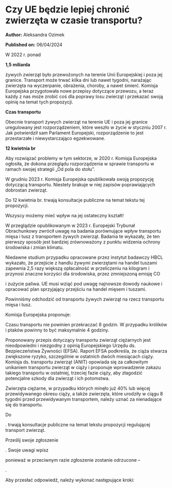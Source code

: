 # Czy UE będzie lepiej chronić zwierzęta w czasie transportu?

**Author:** Aleksandra Ozimek

**Published on:** <span class="ml-10 mb-10">06/04/2024</span>

W 2022 r. ponad

**1,5 miliarda**

żywych zwierząt było przewożonych na terenie Unii Europejskiej i poza jej granice. Transport może trwać kilka dni lub nawet tygodni, narażając zwierzęta na wyczerpanie, obrażenia, choroby, a nawet śmierć. Komisja Europejska przygotowała nowe przepisy dotyczące przewozu, a teraz każdy z nas może zrobić coś dla poprawy losu zwierząt i przekazać swoją opinię na temat tych propozycji.

**Czas transportu**

Obecnie transport żywych zwierząt na terenie UE i poza jej granice uregulowany jest rozporządzeniem, które weszło w życie w styczniu 2007 r. Jak potwierdził sam Parlament Europejski, rozporządzenie to jest przestarzałe i niewystarczająco egzekwowane.

**12 kwietnia br**

Aby rozwiązać problemy w tym sektorze, w 2020 r. Komisja Europejska ogłosiła, że ​​dokona przeglądu rozporządzenia w sprawie transportu w ramach swojej strategii „Od pola do stołu”.

W grudniu 2023 r. Komisja Europejska opublikowała swoją propozycję dotyczącą transportu. Niestety brakuje w niej zapisów poprawiających dobrostan zwierząt.

Do 12 kwietnia br. trwają konsultacje publiczne na temat tekstu tej propozycji.

Wszyscy możemy mieć wpływ na jej ostateczny kształt!

W przeglądzie opublikowanym w 2023 r. Europejski Trybunał Obrachunkowy zwrócił uwagę na badania porównujące wpływ transportu mięsa i tusz z transportem żywych zwierząt. Badania te wykazały, że ten pierwszy sposób jest bardziej zrównoważony z punktu widzenia ochrony środowiska i zmian klimatu.

Niedawne studium przypadku opracowane przez instytut badawczy HBCL wykazało, że przejście z handlu żywymi zwierzętami na handel tuszami zapewnia 2,5 razy większą opłacalność w przeliczeniu na kilogram i przynosi znaczne korzyści dla środowiska, przez zmniejszoną emisję CO

i zużycie paliwa. UE musi wziąć pod uwagę najnowsze dowody naukowe i opracować plan sprzyjający przejściu na handel mięsem i tuszami.

Powinniśmy odchodzić od transportu żywych zwierząt na rzecz transportu mięsa i tusz.

Komisja Europejska proponuje:

Czasu transportu nie powinien przekraczać 8 godzin. W przypadku królików i ptaków powinny to być maksymalnie 4 godziny.

Proponowany przepis dotyczący transportu zwierząt ciężarnych jest nieodpowiedni i niezgodny z opinią Europejskiego Urzędu ds. Bezpieczeństwa Żywności (EFSA). Raport EFSA podkreśla, że ​​ciąża stwarza zwiększone ryzyko, szczególnie w ostatnich dwóch miesiącach ciąży. Komisja ds. transportu zwierząt (ANIT) opowiada się za całkowitym unikaniem transportu zwierząt w ciąży i proponuje wprowadzenie zakazu takiego transportu w ostatniej, trzeciej fazie ciąży, aby złagodzić potencjalne szkody dla zwierząt i ich potomstwa.

Zwierzęta ciężarne, w przypadku których minęło już 40% lub więcej przewidywanego okresu ciąży, a także zwierzęta, które urodziły w ciągu 8 tygodni przed przewidywanym transportem, należy uznać za nienadające się do transportu.

Do

. trwają konsultacje publiczne na temat tekstu propozycji regulującej transport zwierząt.

Prześlij swoje zgłoszenie

. Swoje uwagi wpisz

ponieważ w przeciwnym razie zgłoszenie zostanie odrzucone –

.

Aby przesłać odpowiedź, należy wykonać następujące kroki:

